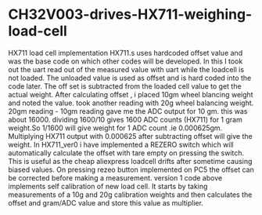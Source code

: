 # CH32V003-drives-HX711-weighing-load-cell
HX711 load cell implementation 
HX711.s uses hardcoded offset value and was the base code on which other codes will be developed. In this I took out the uart read out of the measured value with uart while the loadcell is not loaded. The unloaded value is used as offset and is hard coded into the code later. The off set is subtracted from the loaded cell value to get the actual weight. After calculating offset , i placed 10gm wheel blancing weight and noted the value. took another reading with 20g wheel balancing weight. 20gm reading - 10gm reading gave me the ADC output for 10 gm. this was about 16000. dividing 1600/10 gives 1600 ADC counts (HX711) for 1 gram weight.So 1/1600 will give weight for 1 ADC count .ie 0.000625gm. Multiplying HX711 output with 0.000625 after subtracting offset will give the weight. In HX711_ver0 i have implemented a REZERO switch which will automatically calculate the offset with tare empty on pressing the switch. This is useful as the cheap aliexpress loadcell drifts after sometime causing biased values. On pressing rezeo button implemented on PC5 the offset can be corrected before making a measurement.                                           version 1 code above implements self calibration of new load cell. It starts by taking measurements of a 10g and 20g calibration weights and then calculates the offset and gram/ADC value and store this value as multiplier.
